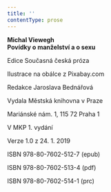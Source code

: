 ```yaml
---
title: ''
contentType: prose
---
```


**Michal Viewegh  
Povídky o manželství a o sexu**

  

Edice Současná česká próza

Ilustrace na obálce z Pixabay.com

Redakce Jaroslava Bednářová

  

Vydala Městská knihovna v Praze

Mariánské nám. 1, 115 72 Praha 1

  

V MKP 1. vydání

Verze 1.0 z 24. 1. 2019

  

ISBN 978-80-7602-512-7 (epub)

ISBN 978-80-7602-513-4 (pdf)

ISBN 978-80-7602-514-1 (prc)
